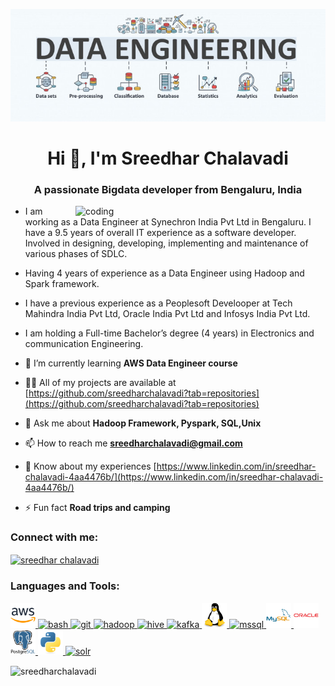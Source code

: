 ![logo](https://github.com/sreedharchalavadi/sreedharchalavadi/blob/main/data_engineer.jpg)
<h1 align="center">Hi 👋, I'm Sreedhar Chalavadi</h1>
<h3 align="center">A passionate Bigdata developer from Bengaluru, India</h3>

<img align="right" alt="coding" width="400" src="https://camo.githubusercontent.com/cae12fddd9d6982901d82580bdf321d81fb299141098ca1c2d4891870827bf17/68747470733a2f2f6d69726f2e6d656469756d2e636f6d2f6d61782f313336302f302a37513379765349765f7430696f4a2d5a2e676966">

-  I am working as a Data Engineer at Synechron India Pvt Ltd in Bengaluru. I have a 9.5 years of overall IT experience as a software developer. Involved in designing, developing, implementing and maintenance of various phases of SDLC.
  
- Having 4 years of experience as a Data Engineer using Hadoop and Spark framework.

- I have a previous experience as a Peoplesoft Develooper at Tech Mahindra India Pvt Ltd, Oracle India Pvt Ltd and Infosys India Pvt Ltd.
  
- I am holding a Full-time Bachelor’s degree (4 years) in Electronics and communication Engineering.

- 🌱 I’m currently learning **AWS Data Engineer course**

- 👨‍💻 All of my projects are available at [https://github.com/sreedharchalavadi?tab=repositories](https://github.com/sreedharchalavadi?tab=repositories)

- 💬 Ask me about **Hadoop Framework, Pyspark, SQL,Unix**

- 📫 How to reach me **sreedharchalavadi@gmail.com**

- 📄 Know about my experiences [https://www.linkedin.com/in/sreedhar-chalavadi-4aa4476b/](https://www.linkedin.com/in/sreedhar-chalavadi-4aa4476b/)

- ⚡ Fun fact **Road trips and camping**

<h3 align="left">Connect with me:</h3>
<p align="left">
<a href="https://linkedin.com/in/sreedhar chalavadi" target="blank"><img align="center" src="https://raw.githubusercontent.com/rahuldkjain/github-profile-readme-generator/master/src/images/icons/Social/linked-in-alt.svg" alt="sreedhar chalavadi" height="30" width="40" /></a>
</p>

<h3 align="left">Languages and Tools:</h3>
<p align="left"> <a href="https://aws.amazon.com" target="_blank" rel="noreferrer"> <img src="https://raw.githubusercontent.com/devicons/devicon/master/icons/amazonwebservices/amazonwebservices-original-wordmark.svg" alt="aws" width="40" height="40"/> </a> <a href="https://www.gnu.org/software/bash/" target="_blank" rel="noreferrer"> <img src="https://www.vectorlogo.zone/logos/gnu_bash/gnu_bash-icon.svg" alt="bash" width="40" height="40"/> </a> <a href="https://git-scm.com/" target="_blank" rel="noreferrer"> <img src="https://www.vectorlogo.zone/logos/git-scm/git-scm-icon.svg" alt="git" width="40" height="40"/> </a> <a href="https://hadoop.apache.org/" target="_blank" rel="noreferrer"> <img src="https://www.vectorlogo.zone/logos/apache_hadoop/apache_hadoop-icon.svg" alt="hadoop" width="40" height="40"/> </a> <a href="https://hive.apache.org/" target="_blank" rel="noreferrer"> <img src="https://www.vectorlogo.zone/logos/apache_hive/apache_hive-icon.svg" alt="hive" width="40" height="40"/> </a> <a href="https://kafka.apache.org/" target="_blank" rel="noreferrer"> <img src="https://www.vectorlogo.zone/logos/apache_kafka/apache_kafka-icon.svg" alt="kafka" width="40" height="40"/> </a> <a href="https://www.linux.org/" target="_blank" rel="noreferrer"> <img src="https://raw.githubusercontent.com/devicons/devicon/master/icons/linux/linux-original.svg" alt="linux" width="40" height="40"/> </a> <a href="https://www.microsoft.com/en-us/sql-server" target="_blank" rel="noreferrer"> <img src="https://www.svgrepo.com/show/303229/microsoft-sql-server-logo.svg" alt="mssql" width="40" height="40"/> </a> <a href="https://www.mysql.com/" target="_blank" rel="noreferrer"> <img src="https://raw.githubusercontent.com/devicons/devicon/master/icons/mysql/mysql-original-wordmark.svg" alt="mysql" width="40" height="40"/> </a> <a href="https://www.oracle.com/" target="_blank" rel="noreferrer"> <img src="https://raw.githubusercontent.com/devicons/devicon/master/icons/oracle/oracle-original.svg" alt="oracle" width="40" height="40"/> </a> <a href="https://www.postgresql.org" target="_blank" rel="noreferrer"> <img src="https://raw.githubusercontent.com/devicons/devicon/master/icons/postgresql/postgresql-original-wordmark.svg" alt="postgresql" width="40" height="40"/> </a> <a href="https://www.python.org" target="_blank" rel="noreferrer"> <img src="https://raw.githubusercontent.com/devicons/devicon/master/icons/python/python-original.svg" alt="python" width="40" height="40"/> </a> <a href="https://lucene.apache.org/solr/" target="_blank" rel="noreferrer"> <img src="https://www.vectorlogo.zone/logos/apache_solr/apache_solr-icon.svg" alt="solr" width="40" height="40"/> </a> </p>

<p><img align="center" src="https://github-readme-stats.vercel.app/api/top-langs?username=sreedharchalavadi&show_icons=true&locale=en&layout=compact" alt="sreedharchalavadi" /></p>
